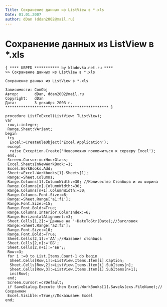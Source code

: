 ```yaml
---
Title: Сохранение данных из ListView в *.xls
Date: 01.01.2007
author: dDan (ddan2002@mail.ru)
---
```



Сохранение данных из ListView в \*.xls
======================================

    { **** UBPFD *********** by kladovka.net.ru ****
    >> Сохранение данных из ListView в *.xls
     
    Сохранение данных из ListView в *.xls
     
    Зависимости: ComObj
    Автор:       dDan, ddan2002@mail.ru
    Copyright:   dDan
    Дата:        3 декабря 2003 г.
    ********************************************** }
     
    procedure ListToExcel(ListView: TListView);
    var
     row,i:integer;
     Range,Sheet:VAriant;
    begin
     try
      Excel:=CreateOleObject('Excel.Application');
     except
      raise Exception.Create('Невозможно поключиться к серверу Excel');
     end;
     Screen.Cursor:=crHourGlass;
     Excel.SheetsInNewWorkBook:=1;
     Excel.WorkBooks.Add;
     Sheet:=Excel.Workbooks[1].Sheets[1];
     Range:=Sheet.Columns;
     Range.Columns[1].ColumnWidth:=30; //Количество Столбцов и их ширина
     Range.Columns[n].ColumnWidth:=30;
     Range.Columns[n+1].ColumnWidth:=30;
     Range.Columns.Font.Size:=8;
     Range:=Sheet.Range['a1:f1'];
     Range.Font.Size:=15;
     Range.Font.Bold:=True;
     Range.Columns.Interior.ColorIndex:=6;
     Range.HorizontalAlignment:=3;
     Sheet.Cells[1,2]:='Данные на '+DateToStr(Date);//Заголовок
     Range:=Sheet.Range['a2:f2'];
     Range.Font.Size:=10;
     Range.Font.Bold:=True;
     Sheet.Cells[2,1]:='АА';//Названия столбцов
     Sheet.Cells[2,n]:='ББ';
     Sheet.Cells[2,n+1]:='вв';;
     Row:=3;
     for i :=0 to List.Items.Count-1 do begin
      Sheet.Cells[Row,1]:=ListView.Items.Item[i].Caption;
      Sheet.Cells[Row,2]:=ListView.Items.Item[i].SubItems[n];
      Sheet.Cells[Row,3]:=ListView.Items.Item[i].SubItems[n+1];
      inc(Row);
     end;
     Screen.Cursor:=crDefault;
     if SaveDialog.Execute then Excel.WorkBooks[1].SaveAs(exs.FileName);//Сохраняем
     Excel.Visible:=True;//Показываем Excel
    end;
